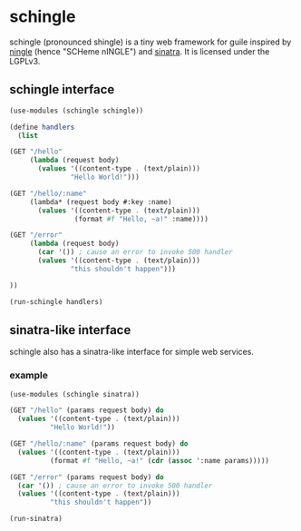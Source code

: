 # schingle

schingle (pronounced shingle) is a tiny web framework for guile inspired by
[ningle](https://github.com/fukamachi/ningle) (hence "SCHeme nINGLE") and
[sinatra](https://github.com/sinatra/sinatra). It is licensed under the LGPLv3.

## schingle interface

```scheme
(use-modules (schingle schingle))

(define handlers
  (list

(GET "/hello"
     (lambda (request body)
       (values '((content-type . (text/plain)))
               "Hello World!")))

(GET "/hello/:name"
     (lambda* (request body #:key :name)
       (values '((content-type . (text/plain)))
                (format #f "Hello, ~a!" :name))))

(GET "/error"
     (lambda (request body)
       (car '()) ; cause an error to invoke 500 handler
       (values '((content-type . (text/plain)))
               "this shouldn't happen")))

))

(run-schingle handlers)
```

## sinatra-like interface

schingle also has a sinatra-like interface for simple web services.

### example

```scheme
(use-modules (schingle sinatra))

(GET "/hello" (params request body) do
  (values '((content-type . (text/plain)))
          "Hello World!"))

(GET "/hello/:name" (params request body) do
  (values '((content-type . (text/plain)))
          (format #f "Hello, ~a!" (cdr (assoc ':name params)))))

(GET "/error" (params request body) do
  (car '()) ; cause an error to invoke 500 handler
  (values '((content-type . (text/plain)))
          "this shouldn't happen"))

(run-sinatra)
```
